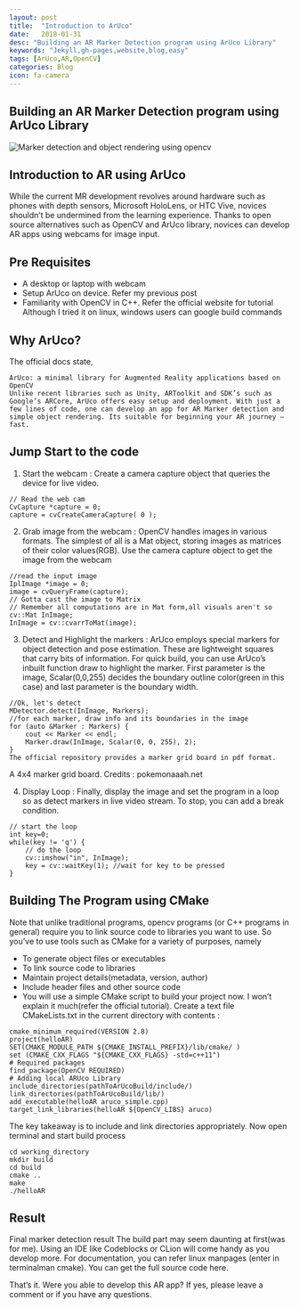 ```yaml
---
layout: post
title:  "Introduction to ArUco"
date:   2018-01-31
desc: "Building an AR Marker Detection program using ArUco Library"
keywords: "Jekyll,gh-pages,website,blog,easy"
tags: [ArUco,AR,OpenCV]
categories: Blog
icon: fa-camera
---
```

Building an AR Marker Detection program using ArUco Library
---

![Marker detection and object rendering using opencv](https://cdn-images-1.medium.com/max/800/1*8hvVNfI8geQxe0QKVZQovw.png)
## Introduction to AR using ArUco
While the current MR development revolves around hardware such as phones with depth sensors, Microsoft HoloLens, or HTC Vive, novices shouldn’t be undermined from the learning experience. Thanks to open source alternatives such as OpenCV and ArUco library, novices can develop AR apps using webcams for image input.

## Pre Requisites
+ A desktop or laptop with webcam
+ Setup ArUco on device. Refer my previous post
+ Familiarity with OpenCV in C++. Refer the official website for tutorial
Although I tried it on linux, windows users can google build commands

## Why ArUco?
The official docs state,
```
ArUco: a minimal library for Augmented Reality applications based on OpenCV
Unlike recent libraries such as Unity, ARToolkit and SDK’s such as Google’s ARCore, ArUco offers easy setup and deployment. With just a few lines of code, one can develop an app for AR Marker detection and simple object rendering. Its suitable for beginning your AR journey — fast.
```

## Jump Start to the code
1. Start the webcam : Create a camera capture object that queries the device for live video.

```
// Read the web cam
CvCapture *capture = 0;
capture = cvCreateCameraCapture( 0 );
```

2. Grab image from the webcam : OpenCV handles images in various formats. The simplest of all is a Mat object, storing images as matrices of their color values(RGB). Use the camera capture object to get the image from the webcam

```
//read the input image
IplImage *image = 0;
image = cvQueryFrame(capture);
// Gotta cast the image to Matrix
// Remember all computations are in Mat form,all visuals aren't so
cv::Mat InImage;
InImage = cv::cvarrToMat(image);
```

3. Detect and Highlight the markers : ArUco employs special markers for object detection and pose estimation. These are lightweight squares that carry bits of information. For quick build, you can use ArUco’s inbuilt function draw to highlight the marker. First parameter is the image, Scalar(0,0,255) decides the boundary outline color(green in this case) and last parameter is the boundary width.

```
//Ok, let's detect
MDetector.detect(InImage, Markers);
//for each marker, draw info and its boundaries in the image
for (auto &Marker : Markers) {
    cout << Marker << endl;
    Marker.draw(InImage, Scalar(0, 0, 255), 2);
}
The official repository provides a marker grid board in pdf format.
```

A 4x4 marker grid board. Credits : pokemonaaah.net

4. Display Loop : Finally, display the image and set the program in a loop so as detect markers in live video stream. To stop, you can add a break condition.

```
// start the loop
int key=0;
while(key != 'q') {
    // do the loop
    cv::imshow("in", InImage);
    key = cv::waitKey(1); //wait for key to be pressed
}
```

## Building The Program using CMake
Note that unlike traditional programs, opencv programs (or C++ programs in general) require you to link source code to libraries you want to use. So you’ve to use tools such as CMake for a variety of purposes, namely

+ To generate object files or executables
+ To link source code to libraries
+ Maintain project details(metadata, version, author)
+ Include header files and other source code
+ You will use a simple CMake script to build your project now. I won’t explain it much(refer the official tutorial). Create a text file CMakeLists.txt in the current directory with contents :

```
cmake_minimum_required(VERSION 2.8)
project(helloAR)
SET(CMAKE_MODULE_PATH ${CMAKE_INSTALL_PREFIX}/lib/cmake/ )
set (CMAKE_CXX_FLAGS "${CMAKE_CXX_FLAGS} -std=c++11")
# Required packages
find_package(OpenCV REQUIRED)
# Adding local ARUco Library
include_directories(pathToArUcoBuild/include/)
link_directories(pathToArUcoBuild/lib/)
add_executable(helloAR aruco_simple.cpp)
target_link_libraries(helloAR ${OpenCV_LIBS} aruco)
```

The key takeaway is to include and link directories appropriately. Now open terminal and start build process

```
cd working_directory
mkdir build
cd build
cmake ..
make
./helloAR
```

## Result

Final marker detection result
The build part may seem daunting at first(was for me). Using an IDE like Codeblocks or CLion will come handy as you develop more. For documentation, you can refer linux manpages (enter in terminalman cmake). You can get the full source code here.

That’s it. Were you able to develop this AR app? If yes, please leave a comment or if you have any questions.